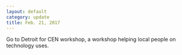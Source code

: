 ```yaml
---
layout: default
category: update
title: Feb. 21, 2017 
---
```

Go to Detroit for CEN workshop, a workshop helping local people on technology uses.
